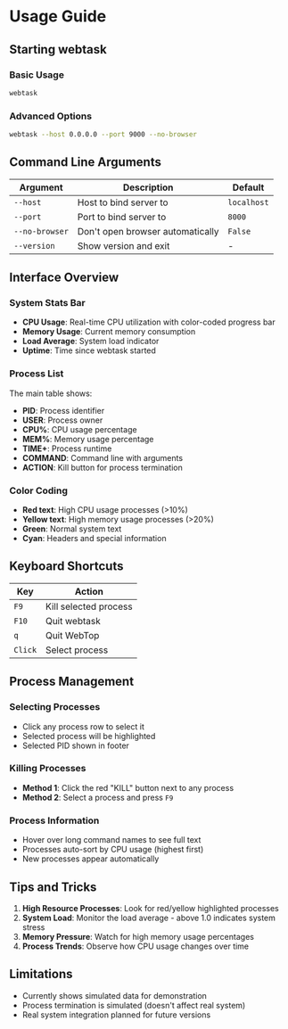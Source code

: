 # Usage Guide

## Starting webtask

### Basic Usage

```bash
webtask
```

### Advanced Options

```bash
webtask --host 0.0.0.0 --port 9000 --no-browser
```

## Command Line Arguments

| Argument | Description | Default |
|----------|-------------|---------|
| `--host` | Host to bind server to | `localhost` |
| `--port` | Port to bind server to | `8000` |
| `--no-browser` | Don't open browser automatically | `False` |
| `--version` | Show version and exit | - |

## Interface Overview

### System Stats Bar
- **CPU Usage**: Real-time CPU utilization with color-coded progress bar
- **Memory Usage**: Current memory consumption
- **Load Average**: System load indicator
- **Uptime**: Time since webtask started

### Process List

The main table shows:
- **PID**: Process identifier
- **USER**: Process owner
- **CPU%**: CPU usage percentage
- **MEM%**: Memory usage percentage
- **TIME+**: Process runtime
- **COMMAND**: Command line with arguments
- **ACTION**: Kill button for process termination

### Color Coding

- **Red text**: High CPU usage processes (>10%)
- **Yellow text**: High memory usage processes (>20%)
- **Green**: Normal system text
- **Cyan**: Headers and special information

## Keyboard Shortcuts

| Key | Action |
|-----|--------|
| `F9` | Kill selected process |
| `F10` | Quit webtask |
| `q` | Quit WebTop |
| `Click` | Select process |

## Process Management

### Selecting Processes
- Click any process row to select it
- Selected process will be highlighted
- Selected PID shown in footer

### Killing Processes
- **Method 1**: Click the red "KILL" button next to any process
- **Method 2**: Select a process and press `F9`

### Process Information
- Hover over long command names to see full text
- Processes auto-sort by CPU usage (highest first)
- New processes appear automatically

## Tips and Tricks

1. **High Resource Processes**: Look for red/yellow highlighted processes
2. **System Load**: Monitor the load average - above 1.0 indicates system stress
3. **Memory Pressure**: Watch for high memory usage percentages
4. **Process Trends**: Observe how CPU usage changes over time

## Limitations

- Currently shows simulated data for demonstration
- Process termination is simulated (doesn't affect real system)
- Real system integration planned for future versions